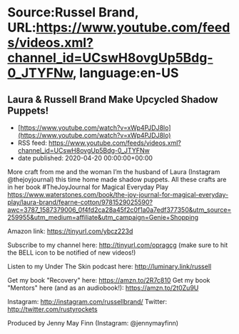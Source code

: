 # Source:Russel Brand, URL:https://www.youtube.com/feeds/videos.xml?channel_id=UCswH8ovgUp5Bdg-0_JTYFNw, language:en-US

## Laura & Russell Brand Make Upcycled Shadow Puppets!
 - [https://www.youtube.com/watch?v=xWp4PJDJ8lo](https://www.youtube.com/watch?v=xWp4PJDJ8lo)
 - RSS feed: https://www.youtube.com/feeds/videos.xml?channel_id=UCswH8ovgUp5Bdg-0_JTYFNw
 - date published: 2020-04-20 00:00:00+00:00

More craft from me and the woman I’m the husband of Laura (Instagram @thejoyjournal) this time home made shadow puppets. All these crafts are in her book #TheJoyJournal for Magical Everyday Play https://www.waterstones.com/book/the-joy-journal-for-magical-everyday-play/laura-brand/fearne-cotton/9781529025590?awc=3787_1587379006_0f4fd2ca28a45f2c0f1a0a7edf377350&utm_source=259955&utm_medium=affiliate&utm_campaign=Genie+Shopping

Amazon link: https://tinyurl.com/ybcz223d

Subscribe to my channel here: http://tinyurl.com/opragcg
(make sure to hit the BELL icon to be notified of new videos!)

Listen to my Under The Skin podcast here: 
http://luminary.link/russell

Get my book "Recovery" here: https://amzn.to/2R7c810
Get my book "Mentors" here (and as an audiobook!): https://amzn.to/2t0Zu9U

Instagram: http://instagram.com/russellbrand/
Twitter: http://twitter.com/rustyrockets

Produced by Jenny May Finn (Instagram: @jennymayfinn)

